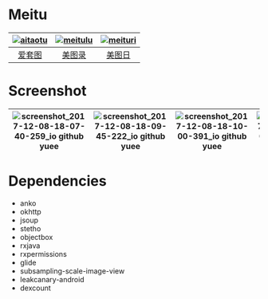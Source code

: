 # Meitu
|[![aitaotu](https://raw.githubusercontent.com/yueeng/meitu/master/app/src/aitaotu/res/mipmap-xxxhdpi/ic_launcher_round.png)](https://github.com/yueeng/meitu/releases/download/1.0.1/app-aitaotu-release.apk)|[![meitulu](https://raw.githubusercontent.com/yueeng/meitu/master/app/src/meitulu/res/mipmap-xxxhdpi/ic_launcher_round.png)](https://github.com/yueeng/meitu/releases/download/1.0.1/app-meitulu-release.apk)|[![meituri](https://raw.githubusercontent.com/yueeng/meitu/master/app/src/meituri/res/mipmap-xxxhdpi/ic_launcher_round.png)](https://github.com/yueeng/meitu/releases/download/1.0.1/app-meituri-release.apk)|
:---:|:---:|:---:
[爱套图](https://github.com/yueeng/meitu/releases/download/1.0.1/app-aitaotu-release.apk)|[美图录](https://github.com/yueeng/meitu/releases/download/1.0.1/app-meitulu-release.apk)|[美图日](https://github.com/yueeng/meitu/releases/download/1.0.1/app-meituri-release.apk)
# Screenshot
|![screenshot_2017-12-08-18-07-40-259_io github yuee](https://user-images.githubusercontent.com/4374375/33761036-c16025a6-dc42-11e7-8254-1d4be44f5d12.png)|![screenshot_2017-12-08-18-09-45-222_io github yuee](https://user-images.githubusercontent.com/4374375/33761192-1cf2eaac-dc43-11e7-9168-9a6858edcb65.png)|![screenshot_2017-12-08-18-10-00-391_io github yuee](https://user-images.githubusercontent.com/4374375/33761196-20c7e042-dc43-11e7-881d-20eeda9e9615.png)|![screenshot_2017-12-08-18-10-04-293_io github yuee](https://user-images.githubusercontent.com/4374375/33761200-22b01a1e-dc43-11e7-82d0-4cbc4b80ac78.png)|
---|---|---|---
# Dependencies
- anko
- okhttp
- jsoup
- stetho
- objectbox
- rxjava
- rxpermissions
- glide
- subsampling-scale-image-view
- leakcanary-android
- dexcount